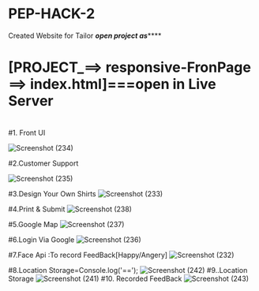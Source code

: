 # PEP-HACK-2
Created Website for Tailor
*******open project as***********
# [PROJECT_==> responsive-FronPage ==> index.html]===open in Live Server 

#
#1. Front UI

![Screenshot (234)](https://user-images.githubusercontent.com/59130610/120940798-ab401180-c73c-11eb-8993-d349fa081a8c.png)

#2.Customer Support

![Screenshot (235)](https://user-images.githubusercontent.com/59130610/120940799-ad09d500-c73c-11eb-8cea-58629a66c4e0.png)

#3.Design Your Own Shirts
![Screenshot (233)](https://user-images.githubusercontent.com/59130610/120940860-ffe38c80-c73c-11eb-8b2d-af1163b5d7d3.png)

#4.Print & Submit
![Screenshot (238)](https://user-images.githubusercontent.com/59130610/120943552-3de8ac80-c74d-11eb-823a-7d972bb7e7cb.png)

#5.Google Map
![Screenshot (237)](https://user-images.githubusercontent.com/59130610/120940803-b004c580-c73c-11eb-833b-25b12c89d6e9.png)

#6.Login Via Google
![Screenshot (236)](https://user-images.githubusercontent.com/59130610/120940801-aed39880-c73c-11eb-9f0a-686e95772f14.png)

#7.Face Api :To record FeedBack[Happy/Angery]
![Screenshot (232)](https://user-images.githubusercontent.com/59130610/120940855-fb1ed880-c73c-11eb-9b86-88c7a3e3a43f.png)

#8.Location Storage=Console.log('==');
![Screenshot (242)](https://user-images.githubusercontent.com/59130610/120943797-c61b8180-c74e-11eb-8d71-55ead977d948.png)
#9..Location Storage
![Screenshot (241)](https://user-images.githubusercontent.com/59130610/120943799-c9167200-c74e-11eb-91d0-0d8099fcdc46.png)
#10. Recorded FeedBack
![Screenshot (243)](https://user-images.githubusercontent.com/59130610/120943800-ca479f00-c74e-11eb-8507-d7e86779ac26.png)


